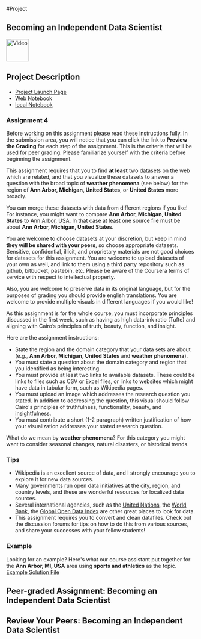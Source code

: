  #Project

## Becoming an Independent Data Scientist

<a href="https://d3c33hcgiwev3.cloudfront.net/pJlsSONsEeaTbQ4K5ehm4A.processed/full/360p/index.mp4?Expires=1529798400&Signature=UD7Bxi7Jm2Cak8aqXhfYuFlkiIGb-iRbX59NlPyg8LQiiII7TMJa~S8k-lR5~iUlLWM9HF7uDYghMib3Zy9BC00GJgbSlfqu3iTz216Lc9o3UhK7SmOO4JjDQ4sr-FwQjtb08H0RJUmjkC15YScttoxiR6CaRbXAyWlhFlBhxvI_&Key-Pair-Id=APKAJLTNE6QMUY6HBC5A" alt="Becoming an Independent Data Scientist" target="_blank">
  <img src="http://files.softicons.com/download/system-icons/windows-8-metro-invert-icons-by-dakirby309/png/64x64/Folders%20&%20OS/My%20Videos.png" alt="Video" width="60px"> 
</a>

## Project Description

+ [Project Launch Page](https://www.coursera.org/learn/python-plotting/notebook/lVxma/project-description)
+ [Web Notebook](https://hub.coursera-notebooks.org/user/pkfpwscjcemdtitwkaxuvv/notebooks/Assignment4.ipynb)
+ [local Notebook](./notebooks/Assignment04.ipynb)

### Assignment 4

Before working on this assignment please read these instructions fully. In the submission area, you will notice that you can click the link to **Preview the Grading** for each step of the assignment. This is the criteria that will be used for peer grading. Please familiarize yourself with the criteria before beginning the assignment.

This assignment requires that you to find **at least** two datasets on the web which are related, and that you visualize these datasets to answer a question with the broad topic of **weather phenomena** (see below) for the region of **Ann Arbor, Michigan, United States**, or **United States** more broadly.

You can merge these datasets with data from different regions if you like! For instance, you might want to compare **Ann Arbor, Michigan, United States** to Ann Arbor, USA. In that case at least one source file must be about **Ann Arbor, Michigan, United States**.

You are welcome to choose datasets at your discretion, but keep in mind **they will be shared with your peers**, so choose appropriate datasets. Sensitive, confidential, illicit, and proprietary materials are not good choices for datasets for this assignment. You are welcome to upload datasets of your own as well, and link to them using a third party repository such as github, bitbucket, pastebin, etc. Please be aware of the Coursera terms of service with respect to intellectual property.

Also, you are welcome to preserve data in its original language, but for the purposes of grading you should provide english translations. You are welcome to provide multiple visuals in different languages if you would like!

As this assignment is for the whole course, you must incorporate principles discussed in the first week, such as having as high data-ink ratio (Tufte) and aligning with Cairo’s principles of truth, beauty, function, and insight.

Here are the assignment instructions:

 * State the region and the domain category that your data sets are about (e.g., **Ann Arbor, Michigan, United States** and **weather phenomena**).
 * You must state a question about the domain category and region that you identified as being interesting.
 * You must provide at least two links to available datasets. These could be links to files such as CSV or Excel files, or links to websites which might have data in tabular form, such as Wikipedia pages.
 * You must upload an image which addresses the research question you stated. In addition to addressing the question, this visual should follow Cairo's principles of truthfulness, functionality, beauty, and insightfulness.
 * You must contribute a short (1-2 paragraph) written justification of how your visualization addresses your stated research question.

What do we mean by **weather phenomena**?  For this category you might want to consider seasonal changes, natural disasters, or historical trends.

### Tips
* Wikipedia is an excellent source of data, and I strongly encourage you to explore it for new data sources.
* Many governments run open data initiatives at the city, region, and country levels, and these are wonderful resources for localized data sources.
* Several international agencies, such as the [United Nations](http://data.un.org/), the [World Bank](http://data.worldbank.org/), the [Global Open Data Index](http://index.okfn.org/place/) are other great places to look for data.
* This assignment requires you to convert and clean datafiles. Check out the discussion forums for tips on how to do this from various sources, and share your successes with your fellow students!

### Example
Looking for an example? Here's what our course assistant put together for the **Ann Arbor, MI, USA** area using **sports and athletics** as the topic. [Example Solution File](./notebooks/Assignment4_example.pdf)

## Peer-graded Assignment: Becoming an Independent Data Scientist



## Review Your Peers: Becoming an Independent Data Scientist


